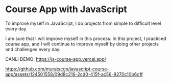 # Course App with JavaScript

To improve myself in JavaScript, I do projects from simple to difficult level every day.

I am sure that I will improve myself in this process. In this project, I practiced course app, 
and I will continue to improve myself by doing other projects and challenges every day.

CANLI DEMO: https://js-course-app.vercel.app/


https://github.com/muratscgn/javascript-course-app/assets/124501558/09d8c216-2cd0-415f-ac56-8270c10b6c1f

